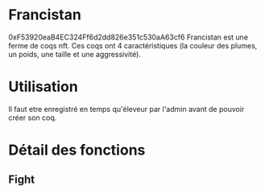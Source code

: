 # Francistan
0xF53920eaB4EC324Ff6d2dd826e351c530aA63cf6
Francistan est une ferme de coqs nft. Ces coqs ont 4 caractéristiques (la couleur des plumes, un poids, une taille et une aggressivité).

# Utilisation
Il faut etre enregistré en temps qu'éleveur par l'admin avant de pouvoir créer son coq.

# Détail des fonctions
## Fight

